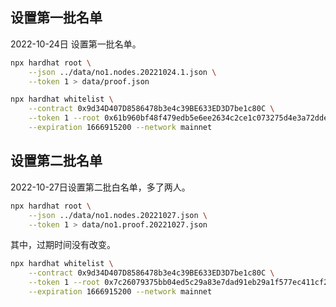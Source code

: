 
## 设置第一批名单

2022-10-24日 设置第一批名单。

```bash
npx hardhat root \
    --json ../data/no1.nodes.20221024.1.json \
    --token 1 > data/proof.json
```

```bash
npx hardhat whitelist \
    --contract 0x9d34D407D8586478b3e4c39BE633ED3D7be1c80C \
    --token 1 --root 0x61b960bf48f479edb5e6ee2634c2ce1c073275d4e3a72ddea58e0d8747ae5fce \
    --expiration 1666915200 --network mainnet
```

## 设置第二批名单

2022-10-27日设置第二批白名单，多了两人。

```bash
npx hardhat root \
    --json ../data/no1.nodes.20221027.json \
    --token 1 > data/no1.proof.20221027.json
```

其中，过期时间没有改变。

```bash
npx hardhat whitelist \
    --contract 0x9d34D407D8586478b3e4c39BE633ED3D7be1c80C \
    --token 1 --root 0x7c26079375bb04ed5c29a83e7dad91eb29a1f577ec411cf2d391c1580c9e1a30 \
    --expiration 1666915200 --network mainnet
```